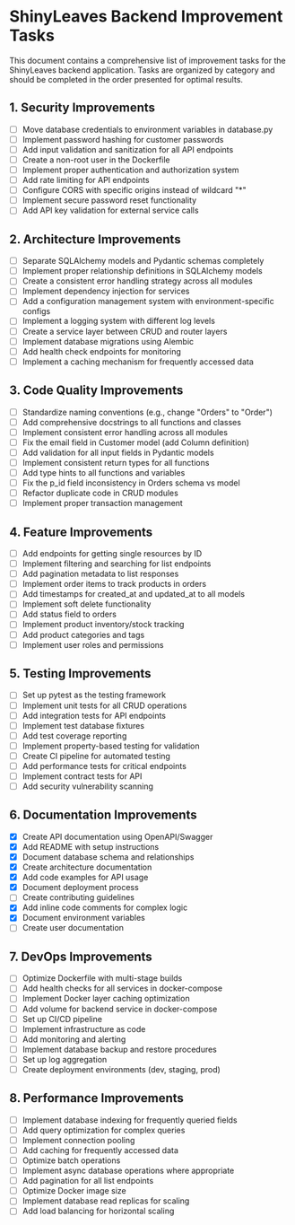 # ShinyLeaves Backend Improvement Tasks

This document contains a comprehensive list of improvement tasks for the ShinyLeaves backend application. Tasks are organized by category and should be completed in the order presented for optimal results.

## 1. Security Improvements

- [ ] Move database credentials to environment variables in database.py
- [ ] Implement password hashing for customer passwords
- [ ] Add input validation and sanitization for all API endpoints
- [ ] Create a non-root user in the Dockerfile
- [ ] Implement proper authentication and authorization system
- [ ] Add rate limiting for API endpoints
- [ ] Configure CORS with specific origins instead of wildcard "*"
- [ ] Implement secure password reset functionality
- [ ] Add API key validation for external service calls

## 2. Architecture Improvements

- [ ] Separate SQLAlchemy models and Pydantic schemas completely
- [ ] Implement proper relationship definitions in SQLAlchemy models
- [ ] Create a consistent error handling strategy across all modules
- [ ] Implement dependency injection for services
- [ ] Add a configuration management system with environment-specific configs
- [ ] Implement a logging system with different log levels
- [ ] Create a service layer between CRUD and router layers
- [ ] Implement database migrations using Alembic
- [ ] Add health check endpoints for monitoring
- [ ] Implement a caching mechanism for frequently accessed data

## 3. Code Quality Improvements

- [ ] Standardize naming conventions (e.g., change "Orders" to "Order")
- [ ] Add comprehensive docstrings to all functions and classes
- [ ] Implement consistent error handling across all modules
- [ ] Fix the email field in Customer model (add Column definition)
- [ ] Add validation for all input fields in Pydantic models
- [ ] Implement consistent return types for all functions
- [ ] Add type hints to all functions and variables
- [ ] Fix the p_id field inconsistency in Orders schema vs model
- [ ] Refactor duplicate code in CRUD modules
- [ ] Implement proper transaction management

## 4. Feature Improvements

- [ ] Add endpoints for getting single resources by ID
- [ ] Implement filtering and searching for list endpoints
- [ ] Add pagination metadata to list responses
- [ ] Implement order items to track products in orders
- [ ] Add timestamps for created_at and updated_at to all models
- [ ] Implement soft delete functionality
- [ ] Add status field to orders
- [ ] Implement product inventory/stock tracking
- [ ] Add product categories and tags
- [ ] Implement user roles and permissions

## 5. Testing Improvements

- [ ] Set up pytest as the testing framework
- [ ] Implement unit tests for all CRUD operations
- [ ] Add integration tests for API endpoints
- [ ] Implement test database fixtures
- [ ] Add test coverage reporting
- [ ] Implement property-based testing for validation
- [ ] Create CI pipeline for automated testing
- [ ] Add performance tests for critical endpoints
- [ ] Implement contract tests for API
- [ ] Add security vulnerability scanning

## 6. Documentation Improvements

- [x] Create API documentation using OpenAPI/Swagger
- [x] Add README with setup instructions
- [x] Document database schema and relationships
- [x] Create architecture documentation
- [x] Add code examples for API usage
- [x] Document deployment process
- [ ] Create contributing guidelines
- [x] Add inline code comments for complex logic
- [x] Document environment variables
- [ ] Create user documentation

## 7. DevOps Improvements

- [ ] Optimize Dockerfile with multi-stage builds
- [ ] Add health checks for all services in docker-compose
- [ ] Implement Docker layer caching optimization
- [ ] Add volume for backend service in docker-compose
- [ ] Set up CI/CD pipeline
- [ ] Implement infrastructure as code
- [ ] Add monitoring and alerting
- [ ] Implement database backup and restore procedures
- [ ] Set up log aggregation
- [ ] Create deployment environments (dev, staging, prod)

## 8. Performance Improvements

- [ ] Implement database indexing for frequently queried fields
- [ ] Add query optimization for complex queries
- [ ] Implement connection pooling
- [ ] Add caching for frequently accessed data
- [ ] Optimize batch operations
- [ ] Implement async database operations where appropriate
- [ ] Add pagination for all list endpoints
- [ ] Optimize Docker image size
- [ ] Implement database read replicas for scaling
- [ ] Add load balancing for horizontal scaling
